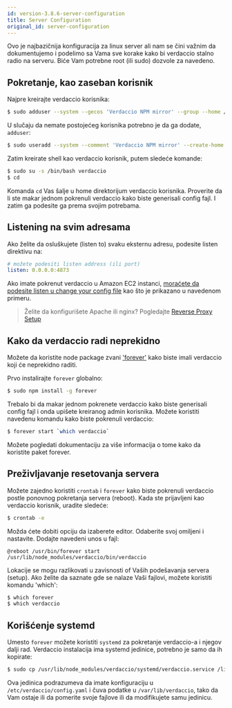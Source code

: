 ```yaml
---
id: version-3.8.6-server-configuration
title: Server Configuration
original_id: server-configuration
---
```

Ovo je najbazičnija konfiguracija za linux server ali nam se čini važnim da dokumentujemo i podelimo sa Vama sve korake kako bi verdaccio stalno radio na serveru. Biće Vam potrebne root (ili sudo) dozvole za navedeno.

## Pokretanje, kao zaseban korisnik

Najpre kreirajte verdaccio korisnika:

```bash
$ sudo adduser --system --gecos 'Verdaccio NPM mirror' --group --home /var/lib/verdaccio verdaccio
```

U slučaju da nemate postojećeg korisnika potrebno je da ga dodate, `adduser`:

```bash
$ sudo useradd --system --comment 'Verdaccio NPM mirror' --create-home --home-dir /var/lib/verdaccio --shell /sbin/nologin verdaccio
```

Zatim kreirate shell kao verdaccio korisnik, putem sledeće komande:

```bash
$ sudo su -s /bin/bash verdaccio
$ cd
```

Komanda `cd` Vas šalje u home direktorijum verdaccio korisnika. Proverite da li ste makar jednom pokrenuli verdaccio kako biste generisali config fajl. I zatim ga podesite ga prema svojim potrebama.

## Listening na svim adresama

Ako želite da osluškujete (listen to) svaku eksternu adresu, podesite listen direktivu na:

```yaml
# možete podesiti listen address (ili port)
listen: 0.0.0.0:4873
```

Ako imate pokrenut verdaccio u Amazon EC2 instanci, [moraćete da podesite listen u change your config file](https://github.com/verdaccio/verdaccio/issues/314#issuecomment-327852203) kao što je prikazano u navedenom primeru.

> Želite da konfigurišete Apache ili nginx? Pogledajte [Reverse Proxy Setup](reverse-proxy.md)

## Kako da verdaccio radi neprekidno

Možete da koristite node package zvani ['forever'](https://github.com/nodejitsu/forever) kako biste imali verdaccio koji će neprekidno raditi.

Prvo instalirajte `forever` globalno:

```bash
$ sudo npm install -g forever
```

Trebalo bi da makar jednom pokrenete verdaccio kako biste generisali config fajl i onda upišete kreiranog admin korisnika. Možete koristiti navedenu komandu kako biste pokrenuli verdaccio:

```bash
$ forever start `which verdaccio`
```

Možete pogledati dokumentaciju za više informacija o tome kako da koristite paket forever.

## Preživljavanje resetovanja servera

Možete zajedno koristiti `crontab` i `forever` kako biste pokrenuli verdaccio postle ponovnog pokretanja servera (reboot). Kada ste prijavljeni kao verdaccio korisnik, uradite sledeće:

```bash
$ crontab -e
```

Možda ćete dobiti opciju da izaberete editor. Odaberite svoj omiljeni i nastavite. Dodajte navedeni unos u fajl:

    @reboot /usr/bin/forever start /usr/lib/node_modules/verdaccio/bin/verdaccio
    

Lokacije se mogu razlikovati u zavisnosti of Vaših podešavanja servera (setup). Ako želite da saznate gde se nalaze Vaši fajlovi, možete koristiti komandu 'which':

```bash
$ which forever
$ which verdaccio
```

## Korišćenje systemd

Umesto `forever` možete koristiti `systemd` za pokretanje verdaccio-a i njegov dalji rad. Verdaccio instalacija ima systemd jedinice, potrebno je samo da ih kopirate:

```bash
$ sudo cp /usr/lib/node_modules/verdaccio/systemd/verdaccio.service /lib/systemd/system/ && sudo systemctl daemon-reload
```

Ova jedinica podrazumeva da imate konfiguraciju u `/etc/verdaccio/config.yaml` i čuva podatke u `/var/lib/verdaccio`, tako da Vam ostaje ili da pomerite svoje fajlove ili da modifikujete samu jedinicu.
